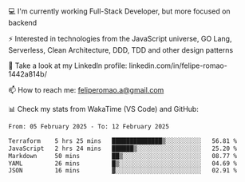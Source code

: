 💻 I'm currently working Full-Stack Developer, but more focused on backend

⚡ Interested in technologies from the JavaScript universe, GO Lang, Serverless, Clean Architecture, DDD, TDD and other design patterns

👥 Take a look at my LinkedIn profile: linkedin.com/in/felipe-romao-1442a814b/

📫 How to reach me: feliperomao.a@gmail.com

📊 Check my stats from WakaTime (VS Code) and GitHub:

<!--START_SECTION:waka-->

```txt
From: 05 February 2025 - To: 12 February 2025

Terraform    5 hrs 25 mins   ██████████████▒░░░░░░░░░░   56.81 %
JavaScript   2 hrs 24 mins   ██████▒░░░░░░░░░░░░░░░░░░   25.20 %
Markdown     50 mins         ██▒░░░░░░░░░░░░░░░░░░░░░░   08.77 %
YAML         26 mins         █▒░░░░░░░░░░░░░░░░░░░░░░░   04.69 %
JSON         16 mins         ▓░░░░░░░░░░░░░░░░░░░░░░░░   02.91 %
```

<!--END_SECTION:waka-->
